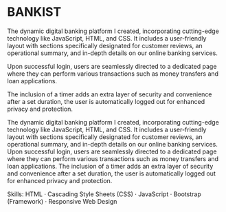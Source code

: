 # BANKIST

The dynamic digital banking platform I created, incorporating cutting-edge technology like JavaScript, HTML, and CSS. 
It includes a user-friendly layout with sections specifically designated for customer reviews, an operational summary, and in-depth details on our 
online banking services. 

Upon successful login, users are seamlessly directed to a dedicated page where they can perform various transactions such as money transfers and 
loan applications. 

The inclusion of a timer adds an extra layer of security and convenience after a set duration, the user is automatically logged out for enhanced 
privacy and protection.

The dynamic digital banking platform I created, incorporating cutting-edge technology like JavaScript, HTML, and CSS. It includes a user-friendly layout with sections specifically designated for customer reviews, an operational summary, and in-depth details on our online banking services. Upon successful login, users are seamlessly directed to a dedicated page where they can perform various transactions such as money transfers and loan applications. The inclusion of a timer adds an extra layer of security and convenience after a set duration, the user is automatically logged out for enhanced privacy and protection.

Skills: HTML · Cascading Style Sheets (CSS) · JavaScript · Bootstrap (Framework) · Responsive Web Design
